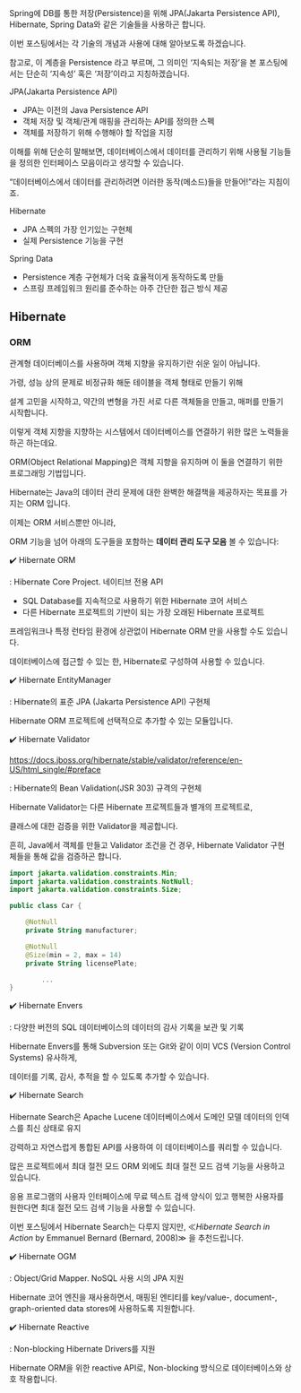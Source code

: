 Spring에 DB를 통한 저장(Persistence)을 위해 JPA(Jakarta Persistence API), Hibernate, Spring Data와 같은 기술들을 사용하곤 합니다.

이번 포스팅에서는 각 기술의 개념과 사용에 대해 알아보도록 하겠습니다.

참고로, 이 계층을 Persistence 라고 부르며, 그 의미인 ‘지속되는 저장’을 본 포스팅에서는 단순히 ‘지속성’ 혹은 ‘저장’이라고 지칭하겠습니다.

JPA(Jakarta Persistence API)

- JPA는 이전의 Java Persistence API
- 객체 저장 및 객체/관계 매핑을 관리하는 API를 정의한 스펙
- 객체를 저장하기 위해 수행해야 할 작업을 지정

이해를 위해 단순히 말해보면, 데이터베이스에서 데이터를 관리하기 위해 사용될 기능들을 정의한 인터페이스 모음이라고 생각할 수 있습니다.

“데이터베이스에서 데이터를 관리하려면 이러한 동작(메소드)들을 만들어!”라는 지침이죠.

Hibernate

- JPA 스펙의 가장 인기있는 구현체
- 실제 Persistence 기능을 구현

Spring Data

- Persistence 계층 구현체가 더욱 효율적이게 동작하도록 만듦
- 스프링 프레임워크 원리를 준수하는 아주 간단한 접근 방식 제공

## Hibernate

### ORM

관계형 데이터베이스를 사용하며 객체 지향을 유지하기란 쉬운 일이 아닙니다.

가령, 성능 상의 문제로 비정규화 해둔 테이블을 객체 형태로 만들기 위해

설계 고민을 시작하고, 약간의 변형을 가진 서로 다른 객체들을 만들고, 매퍼를 만들기 시작합니다.

이렇게 객체 지향을 지향하는 시스템에서 데이터베이스를 연결하기 위한 많은 노력들을 하곤 하는데요.

ORM(Object Relational Mapping)은 객체 지향을 유지하며 이 둘을 연결하기 위한 프로그래밍 기법입니다.

Hibernate는 Java의 데이터 관리 문제에 대한 완벽한 해결책을 제공하자는 목표를 가지는 ORM 입니다.

이제는 ORM 서비스뿐만 아니라,

ORM 기능을 넘어 아래의 도구들을 포함하는 **데이터 관리 도구 모음** 볼 수 있습니다:

✔️ Hibernate ORM

: Hibernate Core Project. 네이티브 전용 API

- SQL Database를 지속적으로 사용하기 위한 Hibernate 코어 서비스
- 다른 Hibernate 프로젝트의 기반이 되는 가장 오래된 Hibernate 프로젝트

프레임워크나 특정 런타임 환경에 상관없이 Hibernate ORM 만을 사용할 수도 있습니다.

데이터베이스에 접근할 수 있는 한, Hibernate로 구성하여 사용할 수 있습니다.

✔️ Hibernate EntityManager

: Hibernate의 표준 JPA (Jakarta Persistence API) 구현체

Hibernate ORM 프로젝트에 선택적으로 추가할 수 있는 모듈입니다.

✔️ Hibernate Validator

https://docs.jboss.org/hibernate/stable/validator/reference/en-US/html_single/#preface

: Hibernate의 Bean Validation(JSR 303) 규격의 구현체

Hibernate Validator는 다른 Hibernate 프로젝트들과 별개의 프로젝트로,

클래스에 대한 검증을 위한 Validator을 제공합니다.

흔히, Java에서 객체를 만들고 Validator 조건을 건 경우, Hibernate Validator 구현체들을 통해 값을 검증하곤 합니다.

```kotlin
import jakarta.validation.constraints.Min;
import jakarta.validation.constraints.NotNull;
import jakarta.validation.constraints.Size;

public class Car {

    @NotNull
    private String manufacturer;

    @NotNull
    @Size(min = 2, max = 14)
    private String licensePlate;

		...
}
```

✔️ Hibernate Envers

: 다양한 버전의 SQL 데이터베이스의 데이터의 감사 기록을 보관 및 기록

Hibernate Envers를 통해 Subversion 또는 Git와 같이 이미 VCS (Version Control Systems) 유사하게,

데이터를 기록, 감사, 추적을 할 수 있도록 추가할 수 있습니다.

✔️ Hibernate Search

Hibernate Search은 Apache Lucene 데이터베이스에서 도메인 모델 데이터의 인덱스를 최신 상태로 유지

강력하고 자연스럽게 통합된 API를 사용하여 이 데이터베이스를 쿼리할 수 있습니다.

많은 프로젝트에서 최대 절전 모드 ORM 외에도 최대 절전 모드 검색 기능을 사용하고 있습니다.

응용 프로그램의 사용자 인터페이스에 무료 텍스트 검색 양식이 있고 행복한 사용자를 원한다면 최대 절전 모드 검색 기능을 사용할 수 있습니다.

이번 포스팅에서 Hibernate Search는 다루지 않지만, ≪*Hibernate Search in Action* by Emmanuel Bernard (Bernard, 2008)≫ 을 추천드립니다.

✔️ Hibernate OGM

: Object/Grid Mapper. NoSQL 사용 시의 JPA 지원

Hibernate 코어 엔진을 재사용하면서, 매핑된 엔티티를 key/value-, document-, graph-oriented data stores에 사용하도록 지원합니다.

✔️ Hibernate Reactive

: Non-blocking Hibernate Drivers를 지원

Hibernate ORM을 위한 reactive API로, Non-blocking 방식으로 데이터베이스와 상호 작용합니다.
